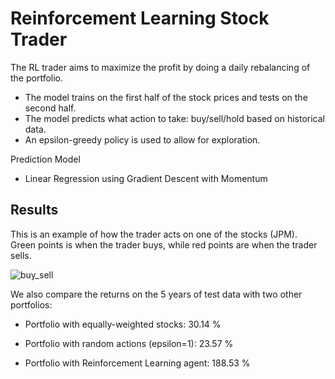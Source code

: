 # Reinforcement Learning Stock Trader

The RL trader aims to maximize the profit by doing a daily rebalancing of the portfolio.

- The model trains on the first half of the stock prices and tests on the second half.
- The model predicts what action to take: buy/sell/hold based on historical data.
- An epsilon-greedy policy is used to allow for exploration.

Prediction Model

- Linear Regression using Gradient Descent with Momentum


## Results
This is an example of how the trader acts on one of the stocks (JPM).\
Green points is when the trader buys, while red points are when the trader sells.

![buy_sell](https://github.com/alexisdpc/RL-Stock-Trader/assets/124795834/c7b14119-690e-4576-bb61-c52dc21c159e)


We also compare the returns on the 5 years of test data with two other portfolios:

- Portfolio with equally-weighted stocks: 30.14 %

- Portfolio with random actions (epsilon=1): 23.57 %

- Portfolio with Reinforcement Learning agent: 188.53 %

